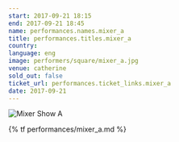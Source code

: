 ```yaml
---
start: 2017-09-21 18:15
end: 2017-09-21 18:45
name: performances.names.mixer_a
title: performances.titles.mixer_a
country: 
language: eng
image: performers/square/mixer_a.jpg
venue: catherine
sold_out: false
ticket_url: performances.ticket_links.mixer_a
date: 2017-09-21
---
```


<picture>
    <source media="(min-width: 1200px)" srcset="{% asset performers/wide/mixer_a_large.jpg @path %}">
    <source media="(min-width: 768px)" srcset="{% asset performers/wide/mixer_a_large.jpg @path %}">
    <img src="{% asset performers/square/mixer_a.jpg @path %}" alt="Mixer Show A">
</picture>

{% tf performances/mixer_a.md %}
